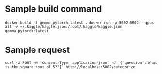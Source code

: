 # Sample build command
`docker build -t gemma_pytorch:latest .`
`docker run -p 5002:5002 --gpus all -v ~/.kaggle/kaggle.json:/root/.kaggle/kaggle.json gemma_pytorch:latest`

# Sample request
`curl -X POST -H "Content-Type: application/json" -d '{"question":"What is the square root of 5?"}' http://localhost:5002/categorize`